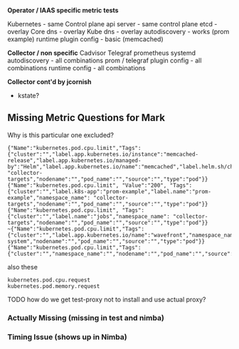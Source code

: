 **Operator / IAAS specific metric tests**

Kubernetes - same
Control plane api server - same
control plane etcd - overlay
Core dns  - overlay
Kube dns - overlay
autodiscovery - works (prom example)
runtime plugin config - basic (memcached)

**Collector / non specific**
Cadvisor
Telegraf
prometheus
systemd
autodiscovery - all combinations
prom / telegraf plugin config - all combinations
runtime config - all combinations 

**Collector cont'd by jcornish**
- kstate?


## Missing Metric Questions for Mark

Why is this particular one excluded?
```
{"Name":"kubernetes.pod.cpu.limit","Tags":{"cluster":"","label.app.kubernetes.io/instance":"memcached-release","label.app.kubernetes.io/managed-by":"Helm","label.app.kubernetes.io/name":"memcached","label.helm.sh/chart":"","namespace_name": "collector-targets","nodename":"","pod_name":"","source":"","type":"pod"}}
{"Name":"kubernetes.pod.cpu.limit", "Value":"200", "Tags":{"cluster":"","label.k8s-app":"prom-example","label.name":"prom-example","namespace_name": "collector-targets","nodename":"","pod_name":"","source":"","type":"pod"}}
{"Name":"kubernetes.pod.cpu.limit", "Tags":{"cluster":"","label.name":"jobs","namespace_name": "collector-targets","nodename":"","pod_name":"","source":"","type":"pod"}}
~{"Name":"kubernetes.pod.cpu.limit","Tags":{"cluster":"","label.app.kubernetes.io/name":"wavefront","namespace_name":"observability-system","nodename":"","pod_name":"","source":"","type":"pod"}}
{"Name":"kubernetes.pod.cpu.limit","Tags":{"cluster":"","namespace_name":"","nodename":"","pod_name":"","source":"","type":"pod","workload_name":"","workload_kind":""}}
```
also these
```
kubernetes.pod.cpu.request
kubernetes.pod.memory.request
```

TODO how do we get test-proxy not to install and use actual proxy?

### Actually Missing (missing in test and nimba)


### Timing Issue (shows up in Nimba)

